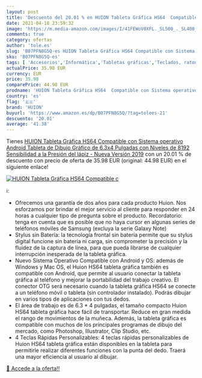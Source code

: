 ```yaml
---
layout: post
title: 'Descuento del 20.01 % en HUION Tableta Gráfica HS64  Compatible c'
date: 2021-04-18 23:59:32
image: 'https://m.media-amazon.com/images/I/41FEWoV0XFL._SL500_._SL400_.jpg'
comments: true
category: ofertas
author: 'tole.es'
slug: 'B07PFN8G5Q-es HUION Tableta Gráfica HS64 Compatible con Sistema...'
sku: 'B07PFN8G5Q-es'
tags: [ 'Accesorios','Informática','Tabletas gráficas','Teclados, ratones y periféricos de entrada','huion','lápiz', ]
actualPrice: 35.98 EUR
currency: EUR
price: 35.98
comparePrice: 44.98 EUR
prodname: 'HUION Tableta Gráfica HS64  Compatible con Sistema operativo Android  Tableta de Dibujo Gráfico de 6.3x4 Pulgadas con Niveles de 8192 Sensibilidad a la Presión del lápiz - Nueva Versión 2019'
country: 'es'
flag: '🇪🇸'
brand: 'HUION'
buyurl: 'https://www.amazon.es/dp/B07PFN8G5Q/?tag=tolees-21'
descuento: '20.01'
average: '41.38'
---
```


Tienes [HUION Tableta Gráfica HS64  Compatible con Sistema operativo Android  Tableta de Dibujo Gráfico de 6.3x4 Pulgadas con Niveles de 8192 Sensibilidad a la Presión del lápiz - Nueva Versión 2019](https://www.amazon.es/dp/B07PFN8G5Q/?tag=tolees-21) con un 20.01 % de descuento con precio de oferta de 35.98 EUR (original: 44.98 EUR) en el siguiente enlace!

[![HUION Tableta Gráfica HS64  Compatible c](https://m.media-amazon.com/images/I/41FEWoV0XFL._SL500_._SL400_.jpg)](https://www.amazon.es/dp/B07PFN8G5Q/?tag=tolees-21)

ℹ️:

- Ofrecemos una garantía de dos años para cada producto Huion. Nos esforzamos por brindar el mejor servicio al cliente para responder en 24 horas a cualquier tipo de pregunta sobre el producto. Recordatorio: tenga en cuenta que es posible que no haya cursor en algunas series de teléfonos móviles de Samsung (excluya la serie Galaxy Note)
- Stylus sin Batería: la tecnología frontal sin batería permite que su stylus digital funcione sin batería ni carga, sin comprometer la precisión y la fluidez de la captura de línea, para que pueda librarse de cualquier interrupción inesperada de la tableta gráfica.
- Nuevo Sistema Operativo Compatible con Android y OS: además de Windows y Mac OS, el Huion HS64 tableta gráfica también es compatible con Android, que permite al usuario conectar la tableta gráfica al teléfono y mejorar la portabilidad del trabajo creativo. El conector OTG será necesario cuando la tableta gráfica HS64 se conecte a un teléfono móvil o tableta (sin controlador instalado). Podrás dibujar en varios tipos de aplicaciones con tus dedos.
- El área de trabajo es de 6.3 * 4 pulgadas, el tamaño compacto Huion HS64 tableta gráfica hace fácil de transportar. Reduce en gran medida el rango de movimientos de la muñeca. Además, la tableta gráfica es compatible con muchos de los principales programas de dibujo del mercado, como Photoshop, Illustrator, Clip Studio, etc.
- 4 Teclas Rápidas Personalizables: 4 teclas rápidas personalizables de Huion HS64 tableta gráfica están disponibles en la tableta para permitirle realizar diferentes funciones con la punta del dedo. Traerá una mayor eficiencia al usuario al dibujar.

[🛒 Accede a la oferta!!](https://www.amazon.es/dp/B07PFN8G5Q/?tag=tolees-21)
